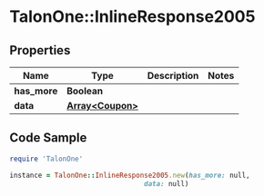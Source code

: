 # TalonOne::InlineResponse2005

## Properties

Name | Type | Description | Notes
------------ | ------------- | ------------- | -------------
**has_more** | **Boolean** |  | 
**data** | [**Array&lt;Coupon&gt;**](Coupon.md) |  | 

## Code Sample

```ruby
require 'TalonOne'

instance = TalonOne::InlineResponse2005.new(has_more: null,
                                 data: null)
```



